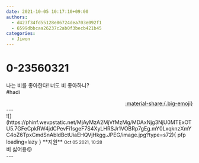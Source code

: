 ```yaml
---
date: 2021-10-05 10:17:10+09:00
authors:
  - d423f34fd55128e86724dea703e092f1
  - 6599dbbcaa26237c2ab0f3becb421b45
categories:
  - Jiwon
---
```


# 0-23560321

<div class="post-container" markdown="1">
<div class="content-container md-sidebar__scrollwrap" markdown="1">

나는 비를 좋아한다! 너도 비 좋아하니?<br>\#hadi

</div>
</div>

<div style="text-align: right;" markdown="1">
<a href="https://weverse.io/fromis9/fanpost/0-23560321" style="text-align: right;">:material-share:{.big-emoji}</a>
</div>
---

<div class="comments-container md-sidebar__scrollwrap" markdown="1">
<div class="comment" markdown="1">
<div class='id-container' markdown="1">
![](https://phinf.wevpstatic.net/MjAyMzA2MjVfMzMg/MDAxNjg3NjU0MTExOTU5.7GFeCpkRW4jdCPevFi1sgeF7S4XyLHRSJr1VOBRp7gEg.mY0LxqknzXmYC4oZ6TpxCmdSnAbldBctUiaEHQVjHkgg.JPEG/image.jpg?type=s72){ pfp loading=lazy }
**<span class="artist">지원</span>** <small>Oct 05 2021, 10:28</small><br>
</div>
<div class='comment-body' markdown="1">
비 싫어용😖
</div>
</div>
</div>
---
